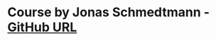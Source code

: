 # Course by Jonas Schmedtmann - [GitHub URL](https://github.com/jonasschmedtmann/complete-node-bootcamp)
